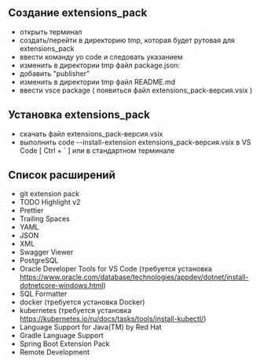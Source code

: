 ## Создание extensions_pack
- открыть терминал
- создать/перейти в директорию tmp, которая будет рутовая для extensions_pack
- ввести команду yo code и следовать указанием
- изменить в директории tmp файл package.json:
- добавить "publisher"
- изменить в директории tmp файл README.md
- ввести  vsce package ( появиться файл extensions_pack-версия.vsix )

## Установка extensions_pack
- скачать файл extensions_pack-версия.vsix
- выполнить code --install-extension extensions_pack-версия.vsix в VS Code [ Ctrl + ` ] или в стандартном терминале

## Список расширений
- git extension pack
- TODO Highlight v2
- Prettier
- Trailing Spaces
- YAML
- JSON
- XML
- Swagger Viewer
- PostgreSQL
- Oracle Developer Tools for VS Code (требуется установка https://www.oracle.com/database/technologies/appdev/dotnet/install-dotnetcore-windows.html)
- SQL Formatter
- docker (требуется установка Docker)
- kubernetes (требуется установка https://kubernetes.io/ru/docs/tasks/tools/install-kubectl/)
- Language Support for Java(TM) by Red Hat
- Gradle Language Support
- Spring Boot Extension Pack
- Remote Development